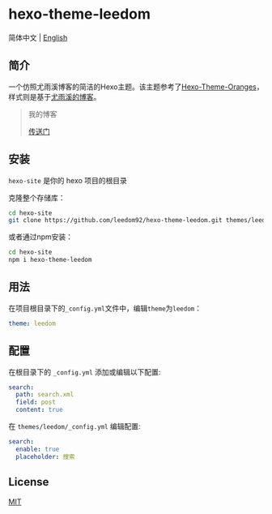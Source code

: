 # hexo-theme-leedom

简体中文 | [English](./README.md)

## 简介

一个仿照尤雨溪博客的简洁的Hexo主题。该主题参考了[Hexo-Theme-Oranges](https://github.com/zchengsite/hexo-theme-oranges)，样式则是基于[尤雨溪的博客](https://blog.evanyou.me)。
 
> 我的博客
> 
>[传送门](https://blog.leedom.me/)

## 安装
`hexo-site` 是你的 hexo 项目的根目录

克隆整个存储库：
```sh
cd hexo-site
git clone https://github.com/leedom92/hexo-theme-leedom.git themes/leedom
```

或者通过npm安装：
```sh
cd hexo-site
npm i hexo-theme-leedom
```

## 用法

在项目根目录下的`_config.yml`文件中，编辑`theme`为`leedom`：

```yml
theme: leedom
```

## 配置

在根目录下的 `_config.yml` 添加或编辑以下配置:
```yml
search:
  path: search.xml
  field: post
  content: true
```

在 `themes/leedom/_config.yml` 编辑配置:
```yml
search:
  enable: true
  placeholder: 搜索
```

## License

[MIT](https://github.com/leedom92/hexo-theme-leedom/blob/master/LICENSE)
